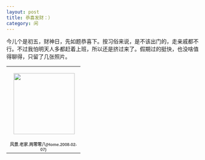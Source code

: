 ```yaml
---
layout: post
title: 恭喜发财：）
category: 闲
---
```

今儿个是初五，财神日，先如题恭喜下。按习俗来说，是不该出门的，走亲戚都不行。不过我怕明天人多都赶着上班，所以还是挤过来了。假期过的挺快，也没啥值得聊得，只留了几张照片。
<table style="width:194px;"><tr><td align="center" style="height:194px;background:url(https://picasaweb.google.com/s/c/transparent_album_background.gif) no-repeat left"><a href="https://picasaweb.google.com/100176428078475760122/Home20080207?authuser=0&feat=embedwebsite"><img src="https://lh5.googleusercontent.com/-6XwFOG_ouWo/TV_1oRKFcFE/AAAAAAAAAlA/IaU2irooL9U/s160-c/Home20080207.jpg" width="160" height="160" style="margin:1px 0 0 4px;"></a></td></tr><tr><td style="text-align:center;font-family:arial,sans-serif;font-size:11px"><a href="https://picasaweb.google.com/100176428078475760122/Home20080207?authuser=0&feat=embedwebsite" style="color:#4D4D4D;font-weight:bold;text-decoration:none;">风景.老家.两零零八(Home.2008-02-07)</a></td></tr></table>